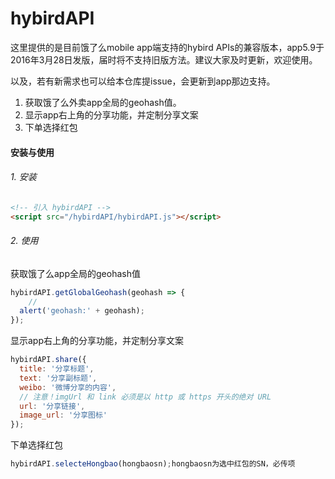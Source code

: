 # hybirdAPI

这里提供的是目前饿了么mobile app端支持的hybird APIs的兼容版本，app5.9于2016年3月28日发版，届时将不支持旧版方法。建议大家及时更新，欢迎使用。

以及，若有新需求也可以给本仓库提issue，会更新到app那边支持。

1. 获取饿了么外卖app全局的geohash值。
2. 显示app右上角的分享功能，并定制分享文案
3. 下单选择红包

#### 安装与使用

###### 1. 安装

```html
<!-- 引入 hybirdAPI -->
<script src="/hybirdAPI/hybirdAPI.js"></script>
```

###### 2. 使用

获取饿了么app全局的geohash值

```js
hybirdAPI.getGlobalGeohash(geohash => {
	//
  alert('geohash:' + geohash);
});
```

显示app右上角的分享功能，并定制分享文案

```js
hybirdAPI.share({
  title: '分享标题',
  text: '分享副标题',
  weibo: '微博分享的内容',
  // 注意！imgUrl 和 link 必须是以 http 或 https 开头的绝对 URL
  url: '分享链接',
  image_url: '分享图标'
});
```

下单选择红包
```js
hybirdAPI.selecteHongbao(hongbaosn);hongbaosn为选中红包的SN，必传项
```
